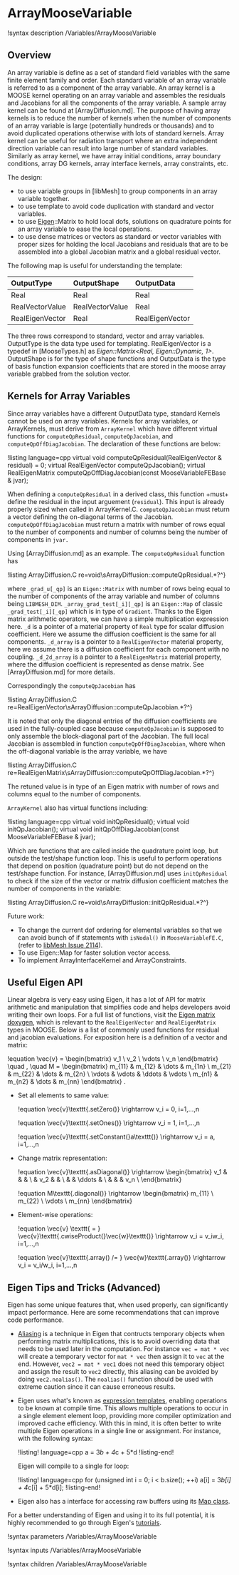 # ArrayMooseVariable

!syntax description /Variables/ArrayMooseVariable

## Overview

An array variable is define as a set of standard field variables with the same finite element family and order.
Each standard variable of an array variable is referred to as a component of the array variable.
An array kernel is a MOOSE kernel operating on an array variable and assembles the residuals and Jacobians for all the components of the array variable.
A sample array kernel can be found at [ArrayDiffusion.md].
The purpose of having array kernels is to reduce the number of kernels when the number of components of an array variable is large (potentially hundreds or thousands) and to avoid duplicated operations otherwise with lots of standard kernels.
Array kernel can be useful for radiation transport where an extra independent direction variable can result into large number of standard variables.
Similarly as array kernel, we have array initial conditions, array boundary conditions, array DG kernels, array interface kernels, array constraints, etc.

The design:

- to use variable groups in [libMesh] to group components in an array variable together.
- to use template to avoid code duplication with standard and vector variables.
- to use [Eigen](https://eigen.tuxfamily.org/dox/group__QuickRefPage.html)::Matrix to hold local dofs, solutions on quadrature points for an array variable to ease the local operations.
- to use dense matrices or vectors as standard or vector variables with proper sizes for holding the local Jacobians and residuals that are to be assembled into a global Jacobian matrix and a global residual vector.

The following map is useful for understanding the template:

| OutputType          | OutputShape           | OutputData |
| :- | :- | :- |
| Real                | Real                  | Real |
| RealVectorValue     | RealVectorValue       | Real |
| RealEigenVector     | Real                  | RealEigenVector |

The three rows correspond to standard, vector and array variables.
OutputType is the data type used for templating.
RealEigenVector is a typedef in [MooseTypes.h] as *Eigen::Matrix<Real, Eigen::Dynamic, 1>*.
OutputShape is for the type of shape functions and OutputData is the type of basis function expansion coefficients that are stored in the moose array variable grabbed from the solution vector.

## Kernels for Array Variables

Since array variables have a different OutputData type, standard Kernels cannot be used on array variables. Kernels for array variables, or ArrayKernels, must derive from `ArrayKernel` which have different virtual functions for `computeQpResidual`, `computeQpJacobian`, and `computeQpOffDiagJacobian`. The declaration of these functions are below:

!listing language=cpp
virtual void computeQpResidual(RealEigenVector & residual) = 0;
virtual RealEigenVector computeQpJacobian();
virtual RealEigenMatrix computeQpOffDiagJacobian(const MooseVariableFEBase & jvar);

When defining a `computeQpResidual` in a derived class, this function +must+ define the residual in the input arguement (`residual`). This input is already properly sized when called in ArrayKernel.C. `computeQpJacobian` must return a vector defining the on-diagonal terms of the Jacobian. `computeQpOffDiagJacobian` must return a matrix with number of rows equal to the number of components and number of columns being the number of components in `jvar.`

Using [ArrayDiffusion.md] as an example. The `computeQpResidual` function has

!listing ArrayDiffusion.C re=void\sArrayDiffusion::computeQpResidual.*?^}

where `_grad_u[_qp]` is an `Eigen::Matrix` with number of rows being equal to the number of components of the array variable and number of columns being `LIBMESH_DIM`. `_array_grad_test[_i][_qp]` is an `Eigen::Map` of classic `_grad_test[_i][_qp]` which is in type of `Gradient`. Thanks to the Eigen matrix arithmetic operators, we can have a simple multiplication expression here. `_d` is a pointer of a material property of `Real` type for scalar diffusion coefficient. Here we assume the diffusion coefficient is the same for all components. `_d_array` is a pointer to a `RealEigenVector` material
property, here we assume there is a diffusion coefficient for each component with no
coupling. `_d_2d_array` is a pointer to a `RealEigenMatrix` material property, where
the diffusion coefficient is represented as dense matrix. See [ArrayDiffusion.md] for more details.

Correspondingly the `computeQpJacobian` has

!listing ArrayDiffusion.C re=RealEigenVector\sArrayDiffusion::computeQpJacobian.*?^}

It is noted that only the diagonal entries of the diffusion coefficients are used in the fully-coupled case because `computeQpJacobian` is supposed to only assemble the block-diagonal part of the Jacobian.
The full local Jacobian is assembled in function `computeQpOffDiagJacobian`, where when the off-diagonal variable is the array variable, we have

!listing ArrayDiffusion.C
  re=RealEigenMatrix\sArrayDiffusion::computeQpOffDiagJacobian.*?^}

The retuned value is in type of an Eigen matrix with number of rows and columns equal to the number of components.

`ArrayKernel` also has virtual functions including:

!listing language=cpp
virtual void initQpResidual();
virtual void initQpJacobian();
virtual void initQpOffDiagJacobian(const MooseVariableFEBase & jvar);

Which are functions that are called inside the quadrature point loop, but outside the test/shape function loop. This is useful to perform operations that depend on position (quadrature point) but do not depend on the test/shape function. For instance, [ArrayDiffusion.md] uses `initQpResidual` to check if the size of the vector or matrix diffusion coefficient matches the number of components in the variable:

!listing ArrayDiffusion.C re=void\sArrayDiffusion::initQpResidual.*?^}

Future work:

- To change the current dof ordering for elemental variables so that we can avoid bunch of if statements with `isNodal()` in `MooseVariableFE.C`, (refer to [libMesh Issue 2114](https://github.com/libMesh/libmesh/issues/2114)).
- To use Eigen::Map for faster solution vector access.
- To implement ArrayInterfaceKernel and ArrayConstraints.

## Useful Eigen API

Linear algebra is very easy using Eigen, it has a lot of API for matrix arithmetic and manipulation that simplifies code and helps developers avoid writing their own loops. For a full list of functions, visit the [Eigen matrix doxygen](http://eigen.tuxfamily.org/dox/classEigen_1_1Matrix.html), which is relevant to the `RealEigenVector` and `RealEigenMatrix` types in MOOSE. Below is a list of commonly used functions for residual and jacobian evaluations. For exposition here is a definition of a vector and matrix:

!equation
\vec{v} =
\begin{bmatrix}
v_1 \\ v_2 \\ \vdots \\ v_n
\end{bmatrix}
\quad , \quad
M =
\begin{bmatrix}
m_{11} & m_{12} & \dots & m_{1n} \\
m_{21} & m_{22} & \dots & m_{2n} \\
\vdots & \vdots & \ddots & \vdots \\
m_{n1} & m_{n2} & \dots & m_{nn}
\end{bmatrix}
.

- Set all elements to same value:

  !equation
  \vec{v}\texttt{.setZero()} \rightarrow v_i = 0, i=1,...,n

  !equation
  \vec{v}\texttt{.setOnes()} \rightarrow v_i = 1, i=1,...,n

  !equation
  \vec{v}\texttt{.setConstant(}a\texttt{)} \rightarrow v_i = a, i=1,...,n

- Change matrix representation:

  !equation
  \vec{v}\texttt{.asDiagonal()} \rightarrow
  \begin{bmatrix}
  v_1 &     &        &     \\
      & v_2 &        &     \\
      &     & \ddots &     \\
      &     &        & v_n \\
  \end{bmatrix}

  !equation
  M\texttt{.diagonal()} \rightarrow
  \begin{bmatrix}
  m_{11} \\ m_{22} \\ \vdots \\ m_{nn}
  \end{bmatrix}

- Element-wise operations:

  !equation
  \vec{v} \texttt{ = } \vec{v}\texttt{.cwiseProduct(}\vec{w}\texttt{)} \rightarrow v_i = v_iw_i, i=1,...,n

  !equation
  \vec{v}\texttt{.array() /= } \vec{w}\texttt{.array()} \rightarrow v_i = v_i/w_i, i=1,...,n

## Eigen Tips and Tricks (Advanced)

Eigen has some unique features that, when used properly, can significantly impact performance. Here are some recommendations that can improve code performance.

- [Aliasing](http://eigen.tuxfamily.org/dox/group__TopicAliasing.html) is a technique in Eigen that contructs temporary objects when performing matrix multiplications, this is to avoid overriding data that needs to be used later in the computation. For instance `vec = mat * vec` will create a temporary vector for `mat * vec` then assign it to `vec` at the end. However, `vec2 = mat * vec1` does not need this temporary object and assign the result to `vec2` directly, this aliasing can be avoided by doing `vec2.noalias()`. The `noalias()` function should be used with extreme caution since it can cause erroneous results.

- Eigen uses what's known as [expression templates](https://en.wikipedia.org/wiki/Expression_templates), enabling operations to be known at compile time. This allows multiple operations to occur in a single element element loop, providing more compiler optimization and improved cache efficiency. With this in mind, it is often better to write multiple Eigen operations in a single line or assignment. For instance, with the following syntax:

  !listing! language=cpp
  a = 3*b + 4*c + 5*d
  !listing-end!

  Eigen will compile to a single for loop:

  !listing! language=cpp
  for (unsigned int i = 0; i < b.size(); ++i)
    a[i] = 3*b[i] + 4*c[i] + 5*d[i];
  !listing-end!

- Eigen also has a interface for accessing raw buffers using its [Map class](http://eigen.tuxfamily.org/dox/group__TutorialMapClass.html).

For a better understanding of Eigen and using it to its full potential, it is highly recommended to go through Eigen's [tutorials](http://eigen.tuxfamily.org/dox/modules.html).


!syntax parameters  /Variables/ArrayMooseVariable

!syntax inputs /Variables/ArrayMooseVariable

!syntax children /Variables/ArrayMooseVariable
